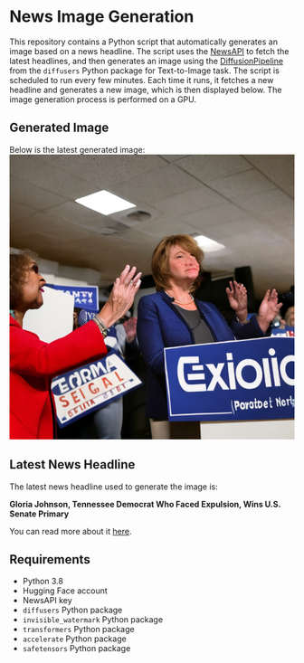# News Image Generation
This repository contains a Python script that automatically generates an image based on a news headline. The script uses the [NewsAPI](https://newsapi.org/) to fetch the latest headlines, and then generates an image using the [DiffusionPipeline](https://github.com/huggingface/diffusers) from the `diffusers` Python package for Text-to-Image task.
The script is scheduled to run every few minutes. Each time it runs, it fetches a new headline and generates a new image, which is then displayed below. The image generation process is performed on a GPU.

## Generated Image
Below is the latest generated image:
![Generated Image](image.png)

## Latest News Headline
The latest news headline used to generate the image is:

**Gloria Johnson, Tennessee Democrat Who Faced Expulsion, Wins U.S. Senate Primary**

You can read more about it [here](https://news.google.com/rss/articles/CBMifkFVX3lxTFBiaVdjUG92UWN5QzJFN191bHJFeWZyX0hhWXBPeE1YdllabjBZQ3h5SjZ1V19vWndkRWNXOTZmYkVHYzJUV0FyTnZCRUFvallEY1BpbE1qYzdnZ3dCdnZqYmhvUDMxUUxweDJnOUVfMG5SY09OcUdNRWcxNHFndw?oc=5).

## Requirements
- Python 3.8
- Hugging Face account
- NewsAPI key
- `diffusers` Python package
- `invisible_watermark` Python package
- `transformers` Python package
- `accelerate` Python package
- `safetensors` Python package
